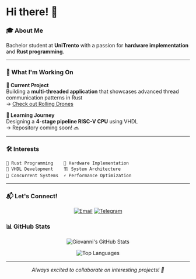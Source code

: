 # Hi there! 👋

### 🎓 About Me
Bachelor student at **UniTrento** with a passion for **hardware implementation** and **Rust programming**.

---

### 🚀 What I'm Working On

**🔭 Current Project**  
Building a **multi-threaded application** that showcases advanced thread communication patterns in Rust  
→ [Check out Rolling Drones](https://github.com/giorebecchi/Rolling_Drones.git)

**🌱 Learning Journey**  
Designing a **4-stage pipeline RISC-V CPU** using VHDL  
→ Repository coming soon! 🔜

---

### 🛠️ Interests

```
🦀 Rust Programming    🔧 Hardware Implementation
💾 VHDL Development    🏗️ System Architecture
🧵 Concurrent Systems  ⚡ Performance Optimization
```

---

### 📬 Let's Connect!

<div align="center">

[![Email](https://img.shields.io/badge/Email-giovanni.rebecchi04%40gmail.com-red?style=for-the-badge&logo=gmail&logoColor=white)](mailto:giovanni.rebecchi04@gmail.com)
[![Telegram](https://img.shields.io/badge/Telegram-@giovanni_rebecchi-blue?style=for-the-badge&logo=telegram&logoColor=white)](https://t.me/giovanni_rebecchi)

</div>


### 📊 GitHub Stats

<div align="center">

![Giovanni's GitHub Stats](https://github-readme-stats.vercel.app/api?username=giorebecchi&show_icons=true&theme=radical&hide_border=true)

![Top Languages](https://github-readme-stats.vercel.app/api/top-langs/?username=giorebecchi&layout=compact&theme=radical&hide_border=true)


</div>

---

<div align="center">
  <i>Always excited to collaborate on interesting projects! 🚀</i>
</div>
